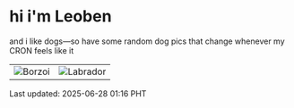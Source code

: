 # hi i'm Leoben

and i like dogs—so have some random dog pics that change whenever my CRON feels like it

|  |  |
|--------|----------|
| ![Borzoi](https://random-dog-vercel.vercel.app/api/random-borzoi?v=1751044586) | ![Labrador](https://random-dog-vercel.vercel.app/api/random-labrador?v=1751044586) |

Last updated: 2025-06-28 01:16 PHT
